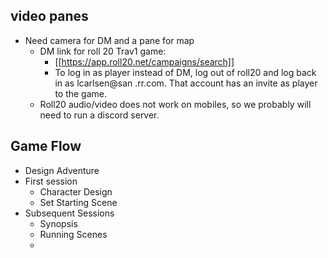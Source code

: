 ## video panes

* Need camera for DM and a pane for map 
	* DM link for roll 20 Trav1 game: 
		* [[https://app.roll20.net/campaigns/search]]
		* To log in as player instead of DM, log out of roll20 and log back in as lcarlsen@san .rr.com.  That account has an invite as player to the game.
	* Roll20 audio/video does not work on mobiles, so we probably will need to run a discord server.
## Game Flow
* Design Adventure
* First session
	* Character Design
	* Set Starting Scene
* Subsequent Sessions
	* Synopsis
	* Running Scenes
	* 